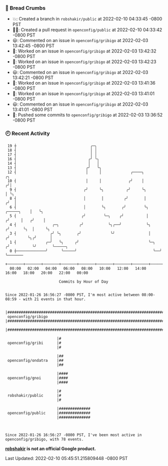### 🍞 Bread Crumbs

 * 💥: Created a branch in `robshakir/public` at 2022-02-10 04:33:45 -0800 PST
 * ✍🏼: Created a pull request in `openconfig/public` at 2022-02-10 04:33:42 -0800 PST
 * 😃: Commented on an issue in `openconfig/gribigo` at 2022-02-03 13:42:45 -0800 PST
 * 👀: Worked on an issue in `openconfig/gribigo` at 2022-02-03 13:42:32 -0800 PST
 * 👀: Worked on an issue in `openconfig/gribigo` at 2022-02-03 13:42:23 -0800 PST
 * 😃: Commented on an issue in `openconfig/gribigo` at 2022-02-03 13:42:21 -0800 PST
 * 👀: Worked on an issue in `openconfig/gribigo` at 2022-02-03 13:41:36 -0800 PST
 * 👀: Worked on an issue in `openconfig/gribigo` at 2022-02-03 13:41:01 -0800 PST
 * 😃: Commented on an issue in `openconfig/gribigo` at 2022-02-03 13:41:01 -0800 PST
 * 🚢: Pushed some commits to `openconfig/gribigo` at 2022-02-03 13:36:52 -0800 PST

### 🕘 Recent Activity
```
 19 ┼                                 ╭─╮
 18 ┤                                 │ │
 17 ┤                                 │ │
 16 ┤                                ╭╯ ╰╮
 14 ┤                                │   │
 13 ┤                               ╭╯   ╰╮
 12 ┤                               │     │             ╭────╮                        ╭╮
 10 ┤                               │     │            ╭╯    │                       ╭╯│
  9 ┤                              ╭╯     ╰╮          ╭╯     ╰╮                      │ ╰╮
  8 ┤                              │       │         ╭╯       │                     ╭╯  │
  6 ┤                              │       ╰╮       ╭╯        ╰╮         ╭─────╮    │   ╰╮
  5 ┤                             ╭╯        ╰─╮    ╭╯          │        ╭╯     │   ╭╯    │
  4 ┤                ╭─╮         ╭╯           ╰╮╭──╯           ╰╮      ╭╯      ╰╮  │     ╰╮
  3 ┤               ╭╯ ╰╮       ╭╯             ╰╯               │     ╭╯        ╰╮╭╯      │
  1 ┤             ╭─╯   ╰╮     ╭╯                               ╰─╮  ╭╯          ╰╯       ╰─────╮
  0 ┼─────────────╯      ╰─────╯                                  ╰──╯                          ╰───────
    +───────+───────+───────+───────+───────+───────+───────+───────+───────+───────+───────+───────+────
  00:00   02:00   04:00   06:00   08:00   10:00   12:00   14:00   16:00   18:00   20:00   22:00   00:00   

						Commits by Hour of Day


Since 2022-01-26 16:56:27 -0800 PST, I'm most active between 08:00-08:59 - with 21 events in that hour.

```



```
                       |##############################################################################
 openconfig/gribigo    |##############################################################################
                       |##############################################################################

                       |#
 openconfig/gribi      |#
                       |#

                       |##
 openconfig/ondatra    |##
                       |##

                       |####
 openconfig/gnoi       |####
                       |####

                       |#
 robshakir/public      |#
                       |#

                       |##############
 openconfig/public     |##############
                       |##############



Since 2022-01-26 16:56:27 -0800 PST, I've been most active in openconfig/gribigo, with 78 events.

```
**[robshakir](mailto:robjs@google.com) is not an official Google product.**  


Last Updated: 2022-02-10 05:45:51.215809448 -0800 PST
